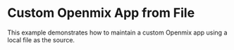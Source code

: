 # Custom Openmix App from File

This example demonstrates how to maintain a custom Openmix app using a local file as the source.
